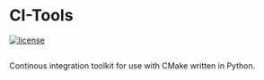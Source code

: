 # CI-Tools
[![license](https://img.shields.io/github/license/h-s-c/ci-tools.svg)](http://unlicense.org/)

##
Continous integration toolkit for use with CMake written in Python.